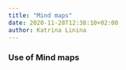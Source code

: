 ```yaml
---
title: "Mind maps"
date: 2020-11-28T12:38:10+02:00
author: Katrina Linina
---
```


### Use of Mind maps